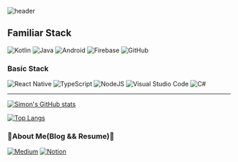 ![header](https://capsule-render.vercel.app/api?type=waving&color=auto&height=250&section=header&text=Simon's%20Workspace)



## Familiar Stack
<img alt="Kotlin" src="https://img.shields.io/badge/kotlin-%230095D5.svg?style=for-the-badge&logo=kotlin&logoColor=white"/> <img alt="Java" src="https://img.shields.io/badge/java-%23ED8B00.svg?style=for-the-badge&logo=java&logoColor=white"/> <img alt="Android" src="https://img.shields.io/badge/Android-3DDC84?style=for-the-badge&logo=android&logoColor=white" /> <img alt="Firebase" src="https://img.shields.io/badge/firebase-%23039BE5.svg?style=for-the-badge&logo=firebase"/> <img alt="GitHub" src="https://img.shields.io/badge/github-%23121011.svg?style=for-the-badge&logo=github&logoColor=white"/>


### Basic Stack
<img alt="React Native" src="https://img.shields.io/badge/react_native-%2320232a.svg?style=for-the-badge&logo=react&logoColor=%2361DAFB"/> <img alt="TypeScript" src="https://img.shields.io/badge/typescript-%23007ACC.svg?style=for-the-badge&logo=typescript&logoColor=white"/> <img alt="NodeJS" src="https://img.shields.io/badge/node.js-%2343853D.svg?style=for-the-badge&logo=node-dot-js&logoColor=white"/>
<img alt="Visual Studio Code" src="https://img.shields.io/badge/VisualStudioCode-0078d7.svg?style=for-the-badge&logo=visual-studio-code&logoColor=white"/> <img alt="C#" src="https://img.shields.io/badge/c%23-%23239120.svg?style=for-the-badge&logo=c-sharp&logoColor=white"/> 

----



[![Simon's GitHub stats](https://github-readme-stats.vercel.app/api?username=glwona)](https://github.com/SimonMJC/github-readme-stats)


[![Top Langs](https://github-readme-stats.vercel.app/api/top-langs/?username=SimonMJC&layout=compact&show_icons=true&theme=synthwave)](https://github.com/SimonMJC/github-readme-stats)

### 🥑About Me(Blog && Resume)🥑
<a href="https://glwona.medium.com"><img alt="Medium" src="https://img.shields.io/badge/Medium-12100E?style=for-the-badge&logo=medium&logoColor=white"/></a>
<a href="https://www.notion.so/f6dc1f14948848f1b55315bf42fad89d"><img alt="Notion" src="https://img.shields.io/badge/Notion-%23000000.svg?style=for-the-badge&logo=notion&logoColor=white"/></a>

